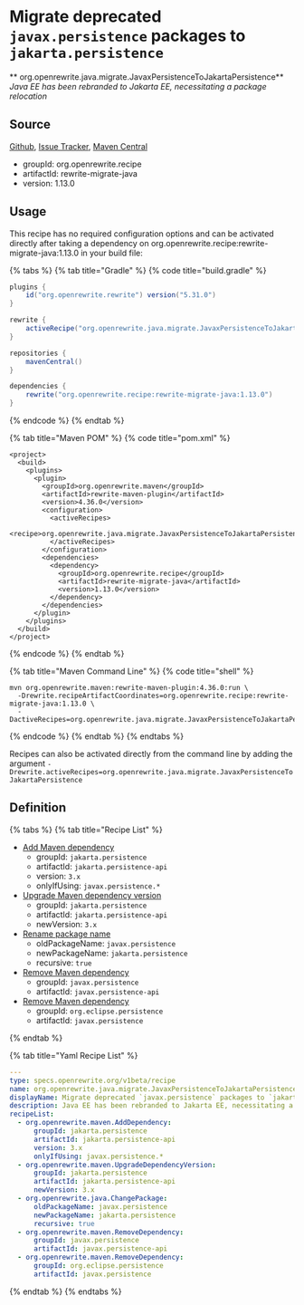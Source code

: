 # Migrate deprecated `javax.persistence` packages to `jakarta.persistence`

** org.openrewrite.java.migrate.JavaxPersistenceToJakartaPersistence**
_Java EE has been rebranded to Jakarta EE, necessitating a package relocation_

## Source

[Github](https://github.com/openrewrite/rewrite-migrate-java), [Issue Tracker](https://github.com/openrewrite/rewrite-migrate-java/issues), [Maven Central](https://search.maven.org/artifact/org.openrewrite.recipe/rewrite-migrate-java/1.13.0/jar)

* groupId: org.openrewrite.recipe
* artifactId: rewrite-migrate-java
* version: 1.13.0


## Usage

This recipe has no required configuration options and can be activated directly after taking a dependency on org.openrewrite.recipe:rewrite-migrate-java:1.13.0 in your build file:

{% tabs %}
{% tab title="Gradle" %}
{% code title="build.gradle" %}
```groovy
plugins {
    id("org.openrewrite.rewrite") version("5.31.0")
}

rewrite {
    activeRecipe("org.openrewrite.java.migrate.JavaxPersistenceToJakartaPersistence")
}

repositories {
    mavenCentral()
}

dependencies {
    rewrite("org.openrewrite.recipe:rewrite-migrate-java:1.13.0")
}
```
{% endcode %}
{% endtab %}

{% tab title="Maven POM" %}
{% code title="pom.xml" %}
```markup
<project>
  <build>
    <plugins>
      <plugin>
        <groupId>org.openrewrite.maven</groupId>
        <artifactId>rewrite-maven-plugin</artifactId>
        <version>4.36.0</version>
        <configuration>
          <activeRecipes>
            <recipe>org.openrewrite.java.migrate.JavaxPersistenceToJakartaPersistence</recipe>
          </activeRecipes>
        </configuration>
        <dependencies>
          <dependency>
            <groupId>org.openrewrite.recipe</groupId>
            <artifactId>rewrite-migrate-java</artifactId>
            <version>1.13.0</version>
          </dependency>
        </dependencies>
      </plugin>
    </plugins>
  </build>
</project>
```
{% endcode %}
{% endtab %}

{% tab title="Maven Command Line" %}
{% code title="shell" %}
```shell
mvn org.openrewrite.maven:rewrite-maven-plugin:4.36.0:run \
  -Drewrite.recipeArtifactCoordinates=org.openrewrite.recipe:rewrite-migrate-java:1.13.0 \
  -DactiveRecipes=org.openrewrite.java.migrate.JavaxPersistenceToJakartaPersistence
```
{% endcode %}
{% endtab %}
{% endtabs %}

Recipes can also be activated directly from the command line by adding the argument `-Drewrite.activeRecipes=org.openrewrite.java.migrate.JavaxPersistenceToJakartaPersistence`

## Definition

{% tabs %}
{% tab title="Recipe List" %}
* [Add Maven dependency](../../maven/adddependency.md)
  * groupId: `jakarta.persistence`
  * artifactId: `jakarta.persistence-api`
  * version: `3.x`
  * onlyIfUsing: `javax.persistence.*`
* [Upgrade Maven dependency version](../../maven/upgradedependencyversion.md)
  * groupId: `jakarta.persistence`
  * artifactId: `jakarta.persistence-api`
  * newVersion: `3.x`
* [Rename package name](../../java/changepackage.md)
  * oldPackageName: `javax.persistence`
  * newPackageName: `jakarta.persistence`
  * recursive: `true`
* [Remove Maven dependency](../../maven/removedependency.md)
  * groupId: `javax.persistence`
  * artifactId: `javax.persistence-api`
* [Remove Maven dependency](../../maven/removedependency.md)
  * groupId: `org.eclipse.persistence`
  * artifactId: `javax.persistence`

{% endtab %}

{% tab title="Yaml Recipe List" %}
```yaml
---
type: specs.openrewrite.org/v1beta/recipe
name: org.openrewrite.java.migrate.JavaxPersistenceToJakartaPersistence
displayName: Migrate deprecated `javax.persistence` packages to `jakarta.persistence`
description: Java EE has been rebranded to Jakarta EE, necessitating a package relocation
recipeList:
  - org.openrewrite.maven.AddDependency:
      groupId: jakarta.persistence
      artifactId: jakarta.persistence-api
      version: 3.x
      onlyIfUsing: javax.persistence.*
  - org.openrewrite.maven.UpgradeDependencyVersion:
      groupId: jakarta.persistence
      artifactId: jakarta.persistence-api
      newVersion: 3.x
  - org.openrewrite.java.ChangePackage:
      oldPackageName: javax.persistence
      newPackageName: jakarta.persistence
      recursive: true
  - org.openrewrite.maven.RemoveDependency:
      groupId: javax.persistence
      artifactId: javax.persistence-api
  - org.openrewrite.maven.RemoveDependency:
      groupId: org.eclipse.persistence
      artifactId: javax.persistence

```
{% endtab %}
{% endtabs %}
